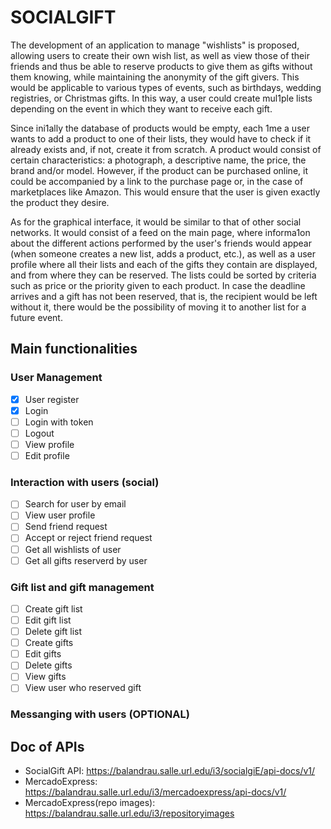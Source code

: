 # SOCIALGIFT

The development of an application to manage "wishlists" is proposed, allowing users to create their
own wish list, as well as view those of their friends and thus be able to reserve products to give them
as gifts without them knowing, while maintaining the anonymity of the gift givers.
This would be applicable to various types of events, such as birthdays, wedding registries, or Christmas
gifts. In this way, a user could create mul1ple lists depending on the event in which they want to receive
each gift.

Since ini1ally the database of products would be empty, each 1me a user wants to add a product to
one of their lists, they would have to check if it already exists and, if not, create it from scratch. A
product would consist of certain characteristics: a photograph, a descriptive name, the price, the brand
and/or model. However, if the product can be purchased online, it could be accompanied by a link to
the purchase page or, in the case of marketplaces like Amazon. This would ensure that the user is given
exactly the product they desire.

As for the graphical interface, it would be similar to that of other social networks. It would consist of a
feed on the main page, where informa1on about the different actions performed by the user's friends
would appear (when someone creates a new list, adds a product, etc.), as well as a user profile where
all their lists and each of the gifts they contain are displayed, and from where they can be reserved.
The lists could be sorted by criteria such as price or the priority given to each product.
In case the deadline arrives and a gift has not been reserved, that is, the recipient would be left without
it, there would be the possibility of moving it to another list for a future event.

## Main functionalities

### User Management

- [x] User register
- [x] Login
- [ ] Login with token
- [ ] Logout
- [ ] View profile
- [ ] Edit profile

### Interaction with users (social)

- [ ] Search for user by email
- [ ] View user profile
- [ ] Send friend request
- [ ] Accept or reject friend request
- [ ] Get all wishlists of user
- [ ] Get all gifts reserverd by user

### Gift list and gift management

- [ ] Create gift list
- [ ] Edit gift list
- [ ] Delete gift list
- [ ] Create gifts
- [ ] Edit gifts
- [ ] Delete gifts
- [ ] View gifts
- [ ] View user who reserved gift

### Messanging with users (OPTIONAL)

## Doc of APIs

- SocialGift API: https://balandrau.salle.url.edu/i3/socialgiE/api-docs/v1/
- MercadoExpress: https://balandrau.salle.url.edu/i3/mercadoexpress/api-docs/v1/
- MercadoExpress(repo images): https://balandrau.salle.url.edu/i3/repositoryimages
